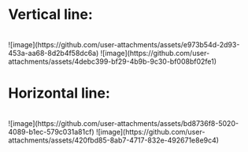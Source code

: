 <h1>Vertical line:</h1><br>
![image](https://github.com/user-attachments/assets/e973b54d-2d93-453a-aa68-8d2b4f58dc6a)
![image](https://github.com/user-attachments/assets/4debc399-bf29-4b9b-9c30-bf008bf02fe1)



<h1>Horizontal line:</h1><br>
![image](https://github.com/user-attachments/assets/bd8736f8-5020-4089-b1ec-579c031a81cf)
![image](https://github.com/user-attachments/assets/420fbd85-8ab7-4717-832e-492671e8e9c4)
